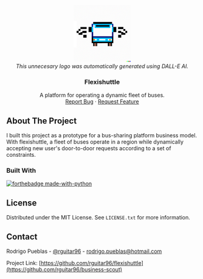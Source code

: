 <!-- PROJECT SHIELDS -->
<!--
*** I'm using markdown "reference style" links for readability.
*** Reference links are enclosed in brackets [ ] instead of parentheses ( ).
*** See the bottom of this document for the declaration of the reference variables
*** for contributors-url, forks-url, etc. This is an optional, concise syntax you may use.
*** https://www.markdownguide.org/basic-syntax/#reference-style-links
-->

<!-- PROJECT LOGO -->
<br />
<div align="center">
  <a href="https://github.com/rguitar96/flexishuttle">
    <img src="img/dalle-logo.png" alt="Logo" width="150" height="150">
  </a>
<br/>
<i>
This unnecesary logo was automatically generated using DALL-E AI.
</i>

<h3 align="center">Flexishuttle</h3>
 <p align="center">
    A platform for operating a dynamic fleet of buses.
    <br />
    <a href="https://github.com/rguitar96/flexishuttle/issues">Report Bug</a>
    ·
    <a href="https://github.com/rguitar96/flexishuttle/issues">Request Feature</a>
  </p>
</div>

<!-- ABOUT THE PROJECT -->
## About The Project

I built this project as a prototype for a bus-sharing platform business model. With flexishuttle, a fleet of buses operate in a region while dynamically accepting new user's door-to-door requests according to a set of constraints.

### Built With

[![forthebadge made-with-python](http://ForTheBadge.com/images/badges/made-with-python.svg)](https://www.python.org/)

<!-- LICENSE -->
## License

Distributed under the MIT License. See `LICENSE.txt` for more information.

<!-- CONTACT -->
## Contact

Rodrigo Pueblas - [@rguitar96](https://twitter.com/rguitar96) - rodrigo.pueblas@hotmail.com

Project Link: [https://github.com/rguitar96/flexishuttle](https://github.com/rguitar96/business-scout)


